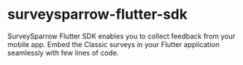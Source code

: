 # surveysparrow-flutter-sdk
SurveySparrow Flutter SDK enables you to collect feedback from your mobile app. Embed the Classic surveys in your Flutter application seamlessly with few lines of code.
